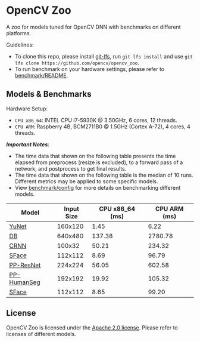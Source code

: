 # OpenCV Zoo

A zoo for models tuned for OpenCV DNN with benchmarks on different platforms.

Guidelines:
- To clone this repo, please install [git-lfs](https://git-lfs.github.com/), run `git lfs install` and use `git lfs clone https://github.com/opencv/opencv_zoo`.
- To run benchmark on your hardware settings, please refer to [benchmark/README](./benchmark/README.md).

## Models & Benchmarks

Hardware Setup:
- `CPU x86_64`: INTEL CPU i7-5930K @ 3.50GHz, 6 cores, 12 threads.
- `CPU ARM`: Raspberry 4B, BCM2711B0 @ 1.5GHz (Cortex A-72), 4 cores, 4 threads.
<!--
- `GPU CUDA`: NVIDIA Jetson Nano B01, 128-core Maxwell, Quad-core ARM A57 @ 1.43 GHz.
-->

***Important Notes***:
- The time data that shown on the following table presents the time elapsed from preprocess (resize is excluded), to a forward pass of a network, and postprocess to get final results.
- The time data that shown on the following table is the median of 10 runs. Different metrics may be applied to some specific models.
- View [benchmark/config](./benchmark/config) for more details on benchmarking different models.

<!--
| Model | Input Size | CPU x86_64 (ms) | CPU ARM (ms) | GPU CUDA (ms) |
|-------|------------|-----------------|--------------|---------------|
| [YuNet](./models/face_detection_yunet) | 160x120 | 2.17   | 8.87    | 14.95  |
| [DB](./models/text_detection_db)       | 640x480 | 148.65 | 2759.88 | 218.25 |
| [CRNN](./models/text_recognition_crnn) | 100x32  | 23.23  | 235.87  | 195.20 |
-->
| Model | Input Size | CPU x86_64 (ms) | CPU ARM (ms) |
|-------|------------|-----------------|--------------|
| [YuNet](./models/face_detection_yunet)   | 160x120 | 1.45   | 6.22    |
| [DB](./models/text_detection_db)         | 640x480 | 137.38 | 2780.78 |
| [CRNN](./models/text_recognition_crnn)   | 100x32  | 50.21  | 234.32  |
| [SFace](./models/face_recognition_sface) | 112x112 | 8.69 | 96.79 |
| [PP-ResNet](./models/image_classification_ppresnet) | 224x224 | 56.05 | 602.58
| [PP-HumanSeg](./models/human_segmentation_pphumanseg) | 192x192 | 19.92 | 105.32 |
| [SFace](./models/face_recognition_sface) | 112x112 | 8.65 | 99.20 |


## License

OpenCV Zoo is licensed under the [Apache 2.0 license](./LICENSE). Please refer to licenses of different models.
